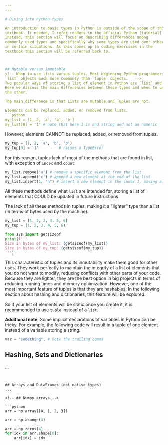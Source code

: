```yaml
---
---

# Diving into Python types

An introduction to basic types in Python is outside of the scope of this
textbook. If needed, I refer readers to the official Python [tutorial].
Instead, this section will focus on describing differences among 
commonly used types and specifically why some types are used over others
in certain situations. As this comes up in coding exercises in the 
textbook this section will be referred back to.



## Mutable versus Immutable
<!-- When to use lists versus tuples. Most beginning Python programmers will use
`list` objects much more commonly than `tuple` objects.   -->
Two popular ways of storing a list of element in Python are `list` and `tuple`.
Here we discuss the main differences between these types and when to use one over
the other.  

The main difference is that Lists are mutable and Tuples are not. 

Elements can be replaced, added, or removed from lists.
```python
my_list = [1, 2, 'a', 'b', 'b']
my_list[0] = '1' # note that here 1 is and string and not an numeric 
```

However, elements CANNOT be replaced, added, or removed from tuples.
```python
my_tup = (1, 2, 'a', 'b', 'b')
my_tup[0] = '1'         # raises a TypeError
```

<!-- 
C: I think we should remove this, if a coder wants to modify a tuple, better use lists
This can create the typical confusion of why using a tuple or a list if both are "mutable" after all 
my_tup = my_tup[:3]     # to mutate create a new tuple to replace previous one. 
-->


For this reason, tuples lack of most of the methods that are found in list, 
with exception of `index` and `count`. 
```python
my_list.remove('a') # remove a specific element from the list
my_list.append('c') # append a new element at the end of the list
my_list.insert(1, "n") # insert a new element in the index 1, moving all elements one index
```

All these methods define what `list` are intended for, storing a list of elements that COULD
be updated in future instructions.

The lack of all these methods in tuples, making it a "lighter" type than a list (in terms of bytes 
used by the machine).
```python
my_list = [1, 2, 3, 4, 5, 6]
my_tup = (1, 2, 3, 4, 5, 6)

from sys import getsizeof 
print(f'''
Size in bytes of my_list: {getsizeof(my_list)}
Size in bytes of my_tup: {getsizeof(my_tup)}
''')
```

This characteristic of tuples and its inmutability make them good for other uses.
They work perfectly to maintain the integrity of a list of elements that you do not
want to modify, reducing conflicts with other parts of your code.
Because they are lighter, they are the best option in big projects in terms of 
reducing running times and memory optiimization.
However, one of the most important feature of tuples is that they are hashables. 
In the following section about hashing and dictionaries, this feature will be explored. 

So if your list of elements will be static once you create it, it is recommended to
use `tuple` instead of a `list`.

**Additional note**: Some implicit declarations of variables in Python can be tricky. 
For example, the following code will result in a tuple of one element 
instead of a variable storing a string.
```python
var = "something", # note the trailing comma
```




## Hashing, Sets and Dictionaries
...
```


## Arrays and DataFrames (not native types)
...

<!-- ## Numpy arrays -->

```python
arr = np.array([0, 1, 2, 3])
```

```python
arr = np.arange(4)
```

```python
arr = np.zeros(4)
for idx in arr.shape[0]:
	arr[idx] = idx
```



[tutorial]: https://docs.python.org/3/tutorial/


